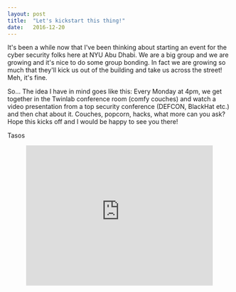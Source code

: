```yaml
---
layout: post
title:  "Let's kickstart this thing!"
date:   2016-12-20
---
```


It's been a while now that I've been thinking about starting an event for the cyber security folks here at NYU Abu Dhabi. We are a big group and we are growing and it's nice to do some group bonding. In fact we are growing so much that they'll kick us out of the building and take us across the street! Meh, it's fine.

So... The idea I have in mind goes like this: Every Monday at 4pm, we get together in the Twinlab conference room (comfy couches) and watch a video presentation from a top security conference (DEFCON, BlackHat etc.) and then chat about it. Couches, popcorn, hacks, what more can you ask? Hope this kicks off and I would be happy to see you there!

Tasos

<center><iframe width="420" height="315" src="http://www.youtube.com/embed/dQw4w9WgXcQ" frameborder="0" allowfullscreen></iframe></center>